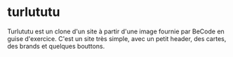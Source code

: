 # turlututu

Turlututu est un clone d'un site à partir d'une image fournie par BeCode en guise d'exercice.
C'est un site très simple, avec un petit header, des cartes, des brands et quelques bouttons.
